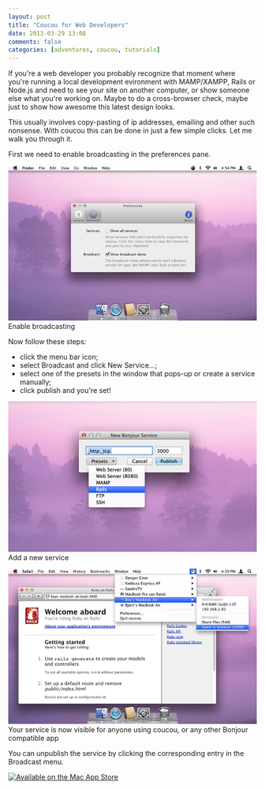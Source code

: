 ```yaml
---
layout: post
title: "Coucou for Web Developers"
date: 2013-03-29 13:08
comments: false
categories: [adventures, coucou, tutorials]
---
```


If you're a web developer you probably recognize that moment where you're running a local development evironment with MAMP/XAMPP, Rails or Node.js and need to see your site on another computer, or show someone else what you're working on. Maybe to do a cross-browser check, maybe just to show how awesome this latest design looks.

This usually involves copy-pasting of ip addresses, emailing and other such nonsense. With coucou this can be done in just a few simple clicks. Let me walk you through it.

First we need to enable broadcasting in the preferences pane.

![Enable broadcasting](/assets/img/old/adventures/coucou/screenshots/coucou-preferences2.jpg)
Enable broadcasting

Now follow these steps:

<!-- more -->

* click the menu bar icon;
* select Broadcast and click New Service...;
* select one of the presets in the window that pops-up or create a service manually;
* click publish and you're set!

![Add a new service](/assets/img/old/adventures/coucou/screenshots/coucou-newservice.jpg)
Add a new service

![Find a custom service](/assets/img/old/adventures/coucou/screenshots/coucou-rails.jpg)
Your service is now visible for anyone using coucou, or any other Bonjour compatible app

You can unpublish the service by clicking the corresponding entry in the Broadcast menu.

[![Available on the Mac App Store](/images/MacAppStore_download.png)](https://itunes.apple.com/app/coucou/id620436774)
